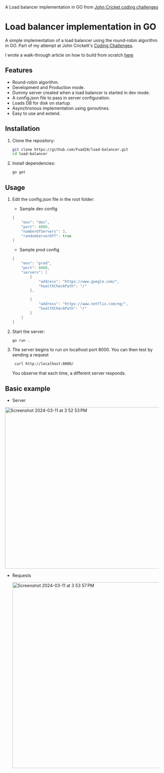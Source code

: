 A Load balancer implementation in GO from [John Cricket coding challenges](https://codingchallenges.fyi/challenges/challenge-redis)

# Load balancer implementation in GO

A simple implementation of a load balancer using the round-robin algorithm in GO.
Part of my attempt at John Crickett's [Coding Challenges](https://codingchallenges.fyi/challenges/challenge-redis).

I wrote a walk-through article on how to build from scratch [here](https://fuad.hashnode.dev/load-balancing)

## Features

-   Round-robin algorithm.
-   Development and Production mode.
-   Dummy server created when a load balancer is started in dev mode.
-   A config.json file to pass in server configuration.
-   Loads DB for disk on startup.
-   Asynchronous implementation using goroutines.
-   Easy to use and extend.

## Installation

1. Clone the repository:

    ```bash
    git clone https://github.com/Fuad28/load-balancer.git
    cd load-balancer
    ```

2. Install dependencies:

    ```bash
    go get
    ```

## Usage

1. Edit the config.json file in the root folder:

    - Sample dev config
    
    ```go
    {
    	"env": "dev",
    	"port": 8000,
    	"numberOfServers": 3,
    	"randomServerOff": true
    }

    ```
    
    - Sample prod config

    ```go
    {
    	"env": "prod",
    	"port": 8000,
    	"servers": [
		    {
    			"address": "https://www.google.com/",
    			"healthCheckPath": "/"
		    },

    		{
    			"address": "https://www.netflix.com/ng/",
    			"healthCheckPath": "/"
    		}
	    ]
    }

    ```
    

2. Start the server:

    ```bash
    go run .
    ```

3. The server begins to run on localhost port 8000. You can then test by sending a request

    ```bash
     curl http://localhost:8000/   
    ```

    You observe that each time, a different server responds.



## Basic example
- Server
  
<img width="528" alt="Screenshot 2024-03-11 at 3 52 53 PM" src="https://github.com/Fuad28/load-balancer/assets/63596779/aed64022-934c-49d7-ac6a-c91315b9f86a">

- Requests
  
  <img width="608" alt="Screenshot 2024-03-11 at 3 53 57 PM" src="https://github.com/Fuad28/load-balancer/assets/63596779/ff2a1242-1d9c-4903-a748-8bd2d40a8892">

